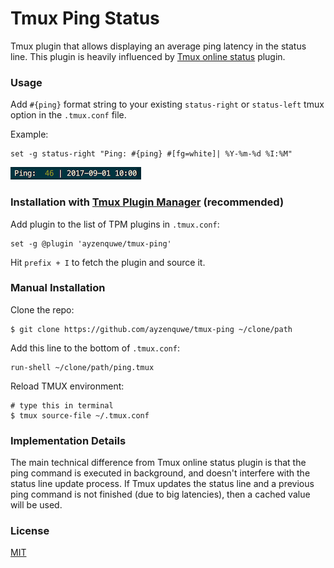 # Tmux Ping Status

Tmux plugin that allows displaying an average ping latency in the status line.
This plugin is heavily influenced by 
[Tmux online status](https://github.com/tmux-plugins/tmux-online-status) plugin.

### Usage

Add `#{ping}` format string to your existing `status-right` or `status-left` 
tmux option in the `.tmux.conf` file.

Example:

    set -g status-right "Ping: #{ping} #[fg=white]| %Y-%m-%d %I:%M"

![example](/screenshots/example.png)

### Installation with [Tmux Plugin Manager](https://github.com/tmux-plugins/tpm) (recommended)

Add plugin to the list of TPM plugins in `.tmux.conf`:

    set -g @plugin 'ayzenquwe/tmux-ping'

Hit `prefix + I` to fetch the plugin and source it.

### Manual Installation

Clone the repo:

    $ git clone https://github.com/ayzenquwe/tmux-ping ~/clone/path

Add this line to the bottom of `.tmux.conf`:

    run-shell ~/clone/path/ping.tmux

Reload TMUX environment:

    # type this in terminal
    $ tmux source-file ~/.tmux.conf

### Implementation Details
The main technical difference from Tmux online status plugin is that the ping 
command is executed in background, and doesn't interfere with the status line
update process. If Tmux updates the status line and a previous ping command 
is not finished (due to big latencies), then a cached value will be used.

### License

[MIT](LICENSE.md)
